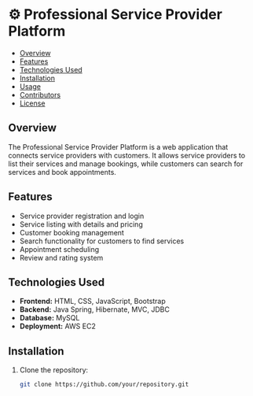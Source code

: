 # :gear: Professional Service Provider Platform

- [Overview](#overview)
- [Features](#features)
- [Technologies Used](#technologies-used)
- [Installation](#installation)
- [Usage](#usage)
- [Contributors](#contributors)
- [License](#license)

## Overview

The Professional Service Provider Platform is a web application that connects service providers with customers. It allows service providers to list their services and manage bookings, while customers can search for services and book appointments.

## Features

- Service provider registration and login
- Service listing with details and pricing
- Customer booking management
- Search functionality for customers to find services
- Appointment scheduling
- Review and rating system

## Technologies Used

- **Frontend:** HTML, CSS, JavaScript, Bootstrap
- **Backend:** Java Spring, Hibernate, MVC, JDBC
- **Database:** MySQL
- **Deployment:** AWS EC2

## Installation

1. Clone the repository:
   ```bash
   git clone https://github.com/your/repository.git
